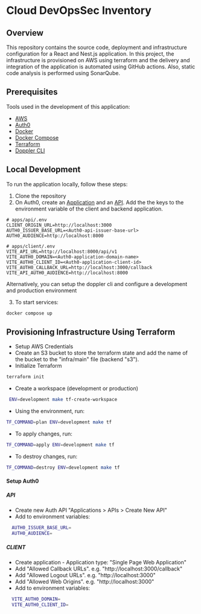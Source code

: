 # Cloud DevOpsSec Inventory

## Overview

This repository contains the source code, deployment and infrastructure configuration for a React and Nest.js application. In this project, the infrastructure is provisioned on AWS using terraform and the delivery and integration of the application is automated using GitHub actions. Also, static code analysis is performed using SonarQube.

## Prerequisites

Tools used in the development of this application:

- [AWS](https://aws.amazon.com)
- [Auth0](https://auth0.com/docs/quickstarts)
- [Docker](https://www.docker.com/get-started)
- [Docker Compose](https://docs.docker.com/compose/install/)
- [Terraform](https://www.terraform.io/downloads.html)
- [Doppler CLI](https://docs.doppler.com/docs/enclave/installation)

## Local Development

To run the application locally, follow these steps:

1. Clone the repository
2. On Auth0, create an [Application](https://auth0.com/docs/quickstarts) and an [API](https://auth0.com/docs/quickstarts). Add the the keys to the environment variable of the client and backend application.

```env
# apps/api/.env
CLIENT_ORIGIN_URL=http://localhost:3000
AUTH0_ISSUER_BASE_URL=<Auth0-api-issuer-base-url>
AUTH0_AUDIENCE=http://localhost:8000
```

```env
# apps/client/.env
VITE_API_URL=http://localhost:8000/api/v1
VITE_AUTH0_DOMAIN=<Auth0-application-domain-name>
VITE_AUTH0_CLIENT_ID=<Auth0-application-client-id>
VITE_AUTH0_CALLBACK_URL=http://localhost:3000/callback
VITE_API_AUTH0_AUDIENCE=http://localhost:8000
```

Alternatively, you can setup the doppler cli and configure a development and production environment

3. To start services:

```bash
docker compose up
```

## Provisioning Infrastructure Using Terraform

- Setup AWS Credentials
- Create an S3 bucket to store the terraform state and add the name of the bucket to the "infra/main" file (backend "s3").
- Initialize Terraform

```bash
terraform init
```

- Create a workspace (development or production)

```bash
 ENV=development make tf-create-workspace
```

- Using the environment, run:

```bash
TF_COMMAND=plan ENV=development make tf
```

- To apply changes, run:

```bash
TF_COMMAND=apply ENV=development make tf
```

- To destroy changes, run:

```bash
TF_COMMAND=destroy ENV=development make tf
```

#### Setup Auth0

##### API

- Create new Auth API "Applications > APIs > Create New API"
- Add to environment variables:

```bash
  AUTH0_ISSUER_BASE_URL=
  AUTH0_AUDIENCE=
```

##### CLIENT

- Create application - Application type: "Single Page Web Application"
- Add "Allowed Callback URLs". e.g. "http://localhost:3000/callback"
- Add "Allowed Logout URLs". e.g. "http://localhost:3000"
- Add "Allowed Web Origins". e.g. "http://localhost:3000"
- Add to environment variables:

```bash
  VITE_AUTH0_DOMAIN=
  VITE_AUTH0_CLIENT_ID=
```

